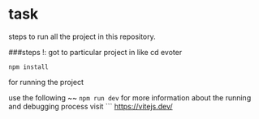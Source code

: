 # task

steps to run all the project in this repository.

###steps !:
got to particular project in
like cd evoter

```npm install```

for running the project

use the following
~~ ```npm run dev```
for more information about the running and debugging process
visit ```
https://vitejs.dev/

```


